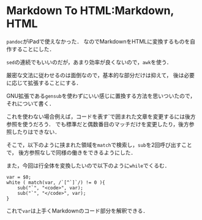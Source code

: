 Markdown To HTML:Markdown, HTML
=========================

`pandoc`がiPadで使えなかった．
なのでMarkdownをHTMLに変換するものを自作することにした．

`sed`の連続でもいいのだが，あまり効率が良くないので，`awk`を使う．

厳密な文法に従わせるのは面倒なので，基本的な部分だけは抑えて，
後は必要に応じて拡張することにする．


GNU拡張である`gensub`を使わずにいい感じに置換する方法を思いついたので，それについて書く．

これを使わない場合例えば，コードを表す\`で囲まれた文章を変更するには後方参照を使うだろう．
でも標準だと偶数番目のマッチだけを変更したり，後方参照したりはできない．

そこで，以下のように挟まれた領域を`match`で検索し，`sub`を2回呼び出すことで，
後方参照なしで同様の働きをできるようにした．

また，今回は行全体を変換したいので以下のように`while`でくるむ．

```
var = $0;
white ( match(var, /`[^`]`/) != 0 ){
	sub("`", "<code>", var);
	sub("`", "</code>", var);
}
```

これで`var`は上手くMarkdownのコード部分を解釈できる．

